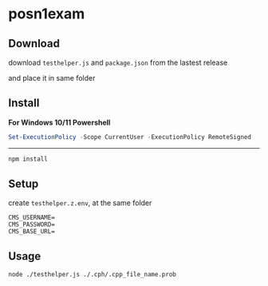 # posn1exam

## Download

download `testhelper.js` and `package.json` from the lastest release

and place it in same folder

## Install

**For Windows 10/11 Powershell**

```powershell
Set-ExecutionPolicy -Scope CurrentUser -ExecutionPolicy RemoteSigned
```

---

```bash
npm install
```

## Setup

create `testhelper.z.env`, at the same folder

```env
CMS_USERNAME=
CMS_PASSWORD=
CMS_BASE_URL=
```

## Usage

```bash
node ./testhelper.js ./.cph/.cpp_file_name.prob
```

